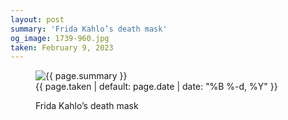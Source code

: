 ```yaml
---
layout: post
summary: 'Frida Kahlo’s death mask'
og_image: 1739-960.jpg
taken: February 9, 2023
---
```


<figure class="post">
<img alt="{{ page.summary }}" sizes="(min-width: 700px) 50vw, calc(100vw - 2rem)" src="{{ site.assets_url }}/1739-480.jpg" srcset="{{ site.assets_url }}/1739-240.jpg 240w, {{ site.assets_url }}/1739-480.jpg 480w, {{ site.assets_url }}/1739-720.jpg 720w, {{ site.assets_url }}/1739-960.jpg 960w"/>
<figcaption>
<time>{{ page.taken | default: page.date | date: "%B %-d, %Y" }}</time>
<p>Frida Kahlo’s death mask</p>
</figcaption>
</figure>
